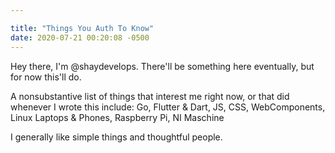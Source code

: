 ```yaml
---

title: "Things You Auth To Know"
date: 2020-07-21 00:20:08 -0500
---
```


Hey there, I'm @shaydevelops. There'll be something here eventually, but for now this'll do.

A nonsubstantive list of things that interest me right now, or that did whenever I wrote this include: 
Go,
Flutter & Dart, 
JS, 
CSS, 
WebComponents, 
Linux Laptops & Phones, 
Raspberry Pi,
NI Maschine

I generally like simple things and thoughtful people.
